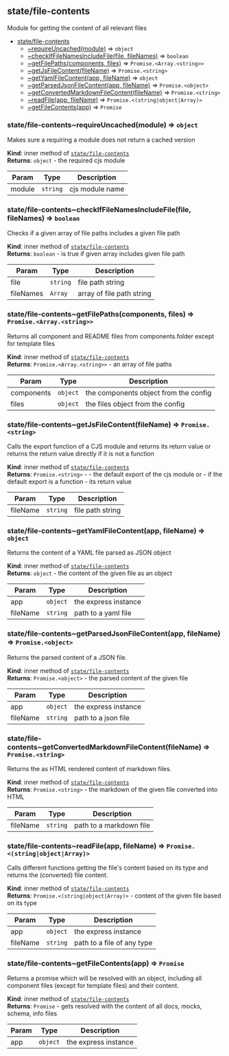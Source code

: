<a name="module_state/file-contents"></a>

## state/file-contents
Module for getting the content of all relevant files


* [state/file-contents](#module_state/file-contents)
    * [~requireUncached(module)](#module_state/file-contents..requireUncached) ⇒ <code>object</code>
    * [~checkIfFileNamesIncludeFile(file, fileNames)](#module_state/file-contents..checkIfFileNamesIncludeFile) ⇒ <code>boolean</code>
    * [~getFilePaths(components, files)](#module_state/file-contents..getFilePaths) ⇒ <code>Promise.&lt;Array.&lt;string&gt;&gt;</code>
    * [~getJsFileContent(fileName)](#module_state/file-contents..getJsFileContent) ⇒ <code>Promise.&lt;string&gt;</code>
    * [~getYamlFileContent(app, fileName)](#module_state/file-contents..getYamlFileContent) ⇒ <code>object</code>
    * [~getParsedJsonFileContent(app, fileName)](#module_state/file-contents..getParsedJsonFileContent) ⇒ <code>Promise.&lt;object&gt;</code>
    * [~getConvertedMarkdownFileContent(fileName)](#module_state/file-contents..getConvertedMarkdownFileContent) ⇒ <code>Promise.&lt;string&gt;</code>
    * [~readFile(app, fileName)](#module_state/file-contents..readFile) ⇒ <code>Promise.&lt;(string\|object\|Array)&gt;</code>
    * [~getFileContents(app)](#module_state/file-contents..getFileContents) ⇒ <code>Promise</code>

<a name="module_state/file-contents..requireUncached"></a>

### state/file-contents~requireUncached(module) ⇒ <code>object</code>
Makes sure a requiring a module does not return a cached version

**Kind**: inner method of [<code>state/file-contents</code>](#module_state/file-contents)  
**Returns**: <code>object</code> - the required cjs module  

| Param | Type | Description |
| --- | --- | --- |
| module | <code>string</code> | cjs module name |

<a name="module_state/file-contents..checkIfFileNamesIncludeFile"></a>

### state/file-contents~checkIfFileNamesIncludeFile(file, fileNames) ⇒ <code>boolean</code>
Checks if a given array of file paths includes a given file path

**Kind**: inner method of [<code>state/file-contents</code>](#module_state/file-contents)  
**Returns**: <code>boolean</code> - is true if given array includes given file path  

| Param | Type | Description |
| --- | --- | --- |
| file | <code>string</code> | file path string |
| fileNames | <code>Array</code> | array of file path string |

<a name="module_state/file-contents..getFilePaths"></a>

### state/file-contents~getFilePaths(components, files) ⇒ <code>Promise.&lt;Array.&lt;string&gt;&gt;</code>
Returns all component and README files from components.folder
except for template files

**Kind**: inner method of [<code>state/file-contents</code>](#module_state/file-contents)  
**Returns**: <code>Promise.&lt;Array.&lt;string&gt;&gt;</code> - an array of file paths  

| Param | Type | Description |
| --- | --- | --- |
| components | <code>object</code> | the components object from the config |
| files | <code>object</code> | the files object from the config |

<a name="module_state/file-contents..getJsFileContent"></a>

### state/file-contents~getJsFileContent(fileName) ⇒ <code>Promise.&lt;string&gt;</code>
Calls the export function of a CJS module and returns its return value
or returns the return value directly if it is not a function

**Kind**: inner method of [<code>state/file-contents</code>](#module_state/file-contents)  
**Returns**: <code>Promise.&lt;string&gt;</code> - - the default export of the cjs module or - if the default export is a function - its return value  

| Param | Type | Description |
| --- | --- | --- |
| fileName | <code>string</code> | file path string |

<a name="module_state/file-contents..getYamlFileContent"></a>

### state/file-contents~getYamlFileContent(app, fileName) ⇒ <code>object</code>
Returns the content of a YAML file parsed as JSON object

**Kind**: inner method of [<code>state/file-contents</code>](#module_state/file-contents)  
**Returns**: <code>object</code> - the content of the given file as an object  

| Param | Type | Description |
| --- | --- | --- |
| app | <code>object</code> | the express instance |
| fileName | <code>string</code> | path to a yaml file |

<a name="module_state/file-contents..getParsedJsonFileContent"></a>

### state/file-contents~getParsedJsonFileContent(app, fileName) ⇒ <code>Promise.&lt;object&gt;</code>
Returns the parsed content of a JSON file.

**Kind**: inner method of [<code>state/file-contents</code>](#module_state/file-contents)  
**Returns**: <code>Promise.&lt;object&gt;</code> - the parsed content of the given file  

| Param | Type | Description |
| --- | --- | --- |
| app | <code>object</code> | the express instance |
| fileName | <code>string</code> | path to a json file |

<a name="module_state/file-contents..getConvertedMarkdownFileContent"></a>

### state/file-contents~getConvertedMarkdownFileContent(fileName) ⇒ <code>Promise.&lt;string&gt;</code>
Returns the as HTML rendered content of markdown files.

**Kind**: inner method of [<code>state/file-contents</code>](#module_state/file-contents)  
**Returns**: <code>Promise.&lt;string&gt;</code> - the markdown of the given file converted into HTML  

| Param | Type | Description |
| --- | --- | --- |
| fileName | <code>string</code> | path to a markdown file |

<a name="module_state/file-contents..readFile"></a>

### state/file-contents~readFile(app, fileName) ⇒ <code>Promise.&lt;(string\|object\|Array)&gt;</code>
Calls different functions getting the file's content based on its type
and returns the (converted) file content.

**Kind**: inner method of [<code>state/file-contents</code>](#module_state/file-contents)  
**Returns**: <code>Promise.&lt;(string\|object\|Array)&gt;</code> - content of the given file based on its type  

| Param | Type | Description |
| --- | --- | --- |
| app | <code>object</code> | the express instance |
| fileName | <code>string</code> | path to a file of any type |

<a name="module_state/file-contents..getFileContents"></a>

### state/file-contents~getFileContents(app) ⇒ <code>Promise</code>
Returns a promise which will be resolved with an object,
including all component files (except for template files)
and their content.

**Kind**: inner method of [<code>state/file-contents</code>](#module_state/file-contents)  
**Returns**: <code>Promise</code> - gets resolved with the content of all docs, mocks, schema, info files  

| Param | Type | Description |
| --- | --- | --- |
| app | <code>object</code> | the express instance |

